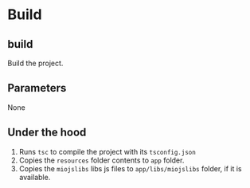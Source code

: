 # Build

## build

Build the project.

## Parameters

None

## Under the hood

1. Runs `tsc` to compile the project with its `tsconfig.json`
1. Copies the `resources` folder contents to `app` folder.
1. Copies the `miojslibs` libs js files to `app/libs/miojslibs` folder,
   if it is available.